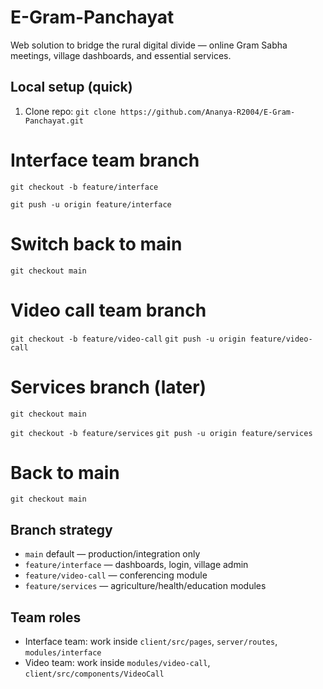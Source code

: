 # E-Gram-Panchayat

Web solution to bridge the rural digital divide — online Gram Sabha meetings, village dashboards, and essential services.

## Local setup (quick)
1. Clone repo:
   `git clone https://github.com/Ananya-R2004/E-Gram-Panchayat.git`

# Interface team branch
`git checkout -b feature/interface`

`git push -u origin feature/interface`

# Switch back to main
`git checkout main`

# Video call team branch
`git checkout -b feature/video-call`
`git push -u origin feature/video-call`

# Services branch (later)
`git checkout main`

`git checkout -b feature/services`
`git push -u origin feature/services`

# Back to main
`git checkout main`


## Branch strategy
- `main` default — production/integration only
- `feature/interface` — dashboards, login, village admin
- `feature/video-call` — conferencing module
- `feature/services` — agriculture/health/education modules

## Team roles
- Interface team: work inside `client/src/pages`, `server/routes`, `modules/interface`
- Video team: work inside `modules/video-call`, `client/src/components/VideoCall`

